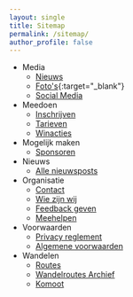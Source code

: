 ```yaml
---
layout: single
title: Sitemap
permalink: /sitemap/
author_profile: false
---
```


* Media
  * [Nieuws](/nieuws)
  * [Foto's](https://fotoboek.wandel4daagseoldenzaal.nl/){:target="_blank"}
  * [Social Media](/socials)
* Meedoen
  * [Inschrijven](/inschrijven)  
  * [Tarieven](/tarieven)  
  * [Winacties](/winacties)  
* Mogelijk maken
  * [Sponsoren](/sponsoren)
* Nieuws
  * [Alle nieuwsposts](/nieuws)
* Organisatie
  * [Contact](/contact)
  * [Wie zijn wij](/organisatie)
  * [Feedback geven](/feedback)
  * [Meehelpen](/organisatie/vrijwilligers)
* Voorwaarden
  * [Privacy reglement](/privacy)
  * [Algemene voorwaarden](/voorwaarden)
* Wandelen
  * [Routes](/routes)
  * [Wandelroutes Archief](/wandelroutes)
  * [Komoot](/komoot)